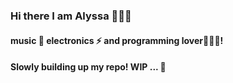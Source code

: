 ### Hi there I am Alyssa 🦹🏽‍♀️

#### music 🎹 electronics ⚡ and programming lover👩🏽‍💻! 
#### Slowly building up my repo! WIP ... 🥰


